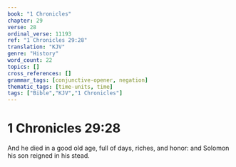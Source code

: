```yaml
---
book: "1 Chronicles"
chapter: 29
verse: 28
ordinal_verse: 11193
ref: "1 Chronicles 29:28"
translation: "KJV"
genre: "History"
word_count: 22
topics: []
cross_references: []
grammar_tags: [conjunctive-opener, negation]
thematic_tags: [time-units, time]
tags: ["Bible","KJV","1 Chronicles"]
---
```


# 1 Chronicles 29:28

And he died in a good old age, full of days, riches, and honor: and Solomon his son reigned in his stead.
